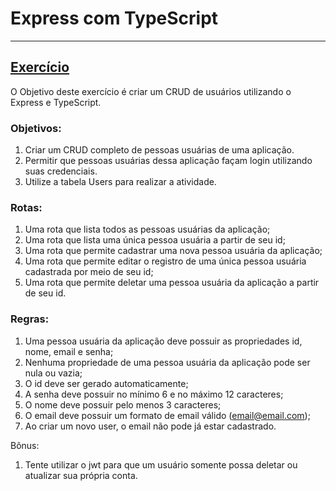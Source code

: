 # Express com TypeScript

---

## [Exercício](./exercise/)

O Objetivo deste exercício é criar um CRUD de usuários utilizando o Express e TypeScript.

### Objetivos:

1. Criar um CRUD completo de pessoas usuárias de uma aplicação.
2. Permitir que pessoas usuárias dessa aplicação façam login utilizando suas credenciais.
3. Utilize a tabela Users para realizar a atividade.

### Rotas:

1. Uma rota que lista todos as pessoas usuárias da aplicação;
2. Uma rota que lista uma única pessoa usuária a partir de seu id;
3. Uma rota que permite cadastrar uma nova pessoa usuária da aplicação;
4. Uma rota que permite editar o registro de uma única pessoa usuária cadastrada por meio de seu id;
5. Uma rota que permite deletar uma pessoa usuária da aplicação a partir de seu id.

### Regras:

1. Uma pessoa usuária da aplicação deve possuir as propriedades id, nome, email e senha;
2. Nenhuma propriedade de uma pessoa usuária da aplicação pode ser nula ou vazia;
3. O id deve ser gerado automaticamente;
4. A senha deve possuir no mínimo 6 e no máximo 12 caracteres;
5. O nome deve possuir pelo menos 3 caracteres;
6. O email deve possuir um formato de email válido (email@email.com);
7. Ao criar um novo user, o email não pode já estar cadastrado.

Bônus:

1. Tente utilizar o jwt para que um usuário somente possa deletar ou atualizar sua própria conta.
